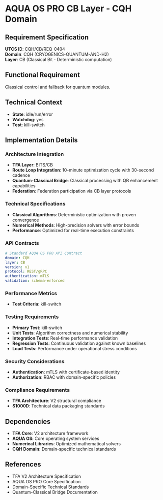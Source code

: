 # AQUA OS PRO CB Layer - CQH Domain

## Requirement Specification

**UTCS ID**: CQH/CB/REQ-0404  
**Domain**: CQH (CRYOGENICS-QUANTUM-AND-H2)  
**Layer**: CB (Classical Bit - Deterministic computation)  

## Functional Requirement

Classical control and fallback for quantum modules.

## Technical Context

- **State**: idle/run/error
- **Watchdog**: yes
- **Test**: kill-switch


## Implementation Details

### Architecture Integration
- **TFA Layer**: BITS/CB
- **Route Loop Integration**: 10-minute optimization cycle with 30-second cadence
- **Quantum-Classical Bridge**: Classical processing with QB enhancement capabilities
- **Federation**: Federation participation via CB layer protocols

### Technical Specifications

- **Classical Algorithms**: Deterministic optimization with proven convergence
- **Numerical Methods**: High-precision solvers with error bounds
- **Performance**: Optimized for real-time execution constraints

### API Contracts


```yaml
# Standard AQUA OS PRO API Contract
domain: CQH
layer: CB
version: v1
protocol: REST/gRPC
authentication: mTLS
validation: schema-enforced
```

### Performance Metrics

- **Test Criteria**: kill-switch

### Testing Requirements

- **Primary Test**: kill-switch
- **Unit Tests**: Algorithm correctness and numerical stability
- **Integration Tests**: Real-time performance validation
- **Regression Tests**: Continuous validation against known baselines
- **Load Tests**: Performance under operational stress conditions

### Security Considerations

- **Authentication**: mTLS with certificate-based identity
- **Authorization**: RBAC with domain-specific policies

### Compliance Requirements

- **TFA Architecture**: V2 structural compliance
- **S1000D**: Technical data packaging standards

## Dependencies

- **TFA Core**: V2 architecture framework
- **AQUA OS**: Core operating system services
- **Numerical Libraries**: Optimized mathematical solvers
- **CQH Domain**: Domain-specific technical standards

## References

- TFA V2 Architecture Specification
- AQUA OS PRO Core Specification
- Domain-Specific Technical Standards
- Quantum-Classical Bridge Documentation
